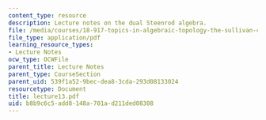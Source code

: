 ```yaml
---
content_type: resource
description: Lecture notes on the dual Steenrod algebra.
file: /media/courses/18-917-topics-in-algebraic-topology-the-sullivan-conjecture-fall-2007/b8b9c6c5add8148a701ad211ded08308_lecture13.pdf
file_type: application/pdf
learning_resource_types:
- Lecture Notes
ocw_type: OCWFile
parent_title: Lecture Notes
parent_type: CourseSection
parent_uid: 539f1a52-9bec-dea8-3cda-293d08133024
resourcetype: Document
title: lecture13.pdf
uid: b8b9c6c5-add8-148a-701a-d211ded08308
---
```

